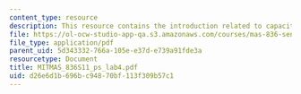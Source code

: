 ```yaml
---
content_type: resource
description: This resource contains the introduction related to capacitive sensing.
file: https://ol-ocw-studio-app-qa.s3.amazonaws.com/courses/mas-836-sensor-technologies-for-interactive-environments-spring-2011/d26e6d1b696bc94870bf113f309b57c1_MITMAS_836S11_ps_lab4.pdf
file_type: application/pdf
parent_uid: 5d343332-766a-105e-e37d-e739a91fde3a
resourcetype: Document
title: MITMAS_836S11_ps_lab4.pdf
uid: d26e6d1b-696b-c948-70bf-113f309b57c1
---
```

